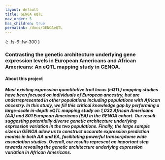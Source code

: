 ```yaml
---
layout: default
title: GENOA eQTL
nav_order: 5
has_children: true
permalink: /docs/GENOAeQTL
---
```



{: .fs-6 .fw-300 }

### Contrasting the genetic architecture underlying gene expression levels in European Americans and African Americans: An eQTL mapping study in GENOA.

#### About this project
##### Most existing expression quantitative trait locus (eQTL) mapping studies have been focused on individuals of European ancestry, but are underrepresented in other populations including populations with African ancestry. In this study, we fill this critical knowledge gap by performing a large-scale in-depth eQTL mapping study on 1,032 African Americans (AA) and 801 European Americans (EA) in the GENOA cohort. Our result suggesting potentially diverse genetic architecture underlying expression variation in the two populations. Finally, the large sample sizes in GENOA allow us to construct accurate expression prediction models in both AA and EA, facilitating powerful transcriptome wide association studies. Overall, our results represent an important step towards revealing the genetic architecture underlying expression variation in African Americans. 
